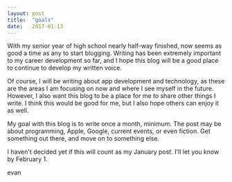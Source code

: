 ```yaml
---
layout: post
title:  "goals"
date:   2017-01-13
---
```


With my senior year of high school nearly half-way finished, now seems as good a time as any to start blogging. Writing has been extremely important to my career development so far, and I hope this blog will be a good place to continue to develop my written voice.

Of course, I will be writing about app development and technology, as these are the areas I am focusing on now and where I see myself in the future. However, I also want this blog to be a place for me to share other things I write. I think this would be good for me, but I also hope others can enjoy it as well.

My goal with this blog is to write once a month, minimum. The post may be about programming, Apple, Google, current events, or even fiction. Get something out there, and move on to something else.

I haven't decided yet if this will count as my January post. I'll let you know by February 1.

evan
